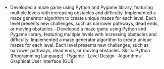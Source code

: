 - Developed a maze game using Python and Pygame library, featuring multiple levels with increasing obstacles and difficulty. Implemented a maze generator algorithm to create unique mazes for each level. Each level presents new challenges, such as narrower pathways, dead ends, or moving obstacles.- Developed a maze game using Python and Pygame library, featuring multiple levels with increasing obstacles and difficulty. Implemented a maze generator algorithm to create unique mazes for each level. Each level presents new challenges, such as narrower pathways, dead ends, or moving obstacles.
Skills: Python (Programming Language) · Pygame · Level Design · Algorithms · Graphical User Interface (GUI)
